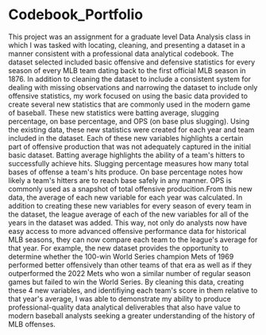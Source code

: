 # Codebook_Portfolio
This project was an assignment for a graduate level Data Analysis class in which I was tasked with locating, cleaning, and presenting a dataset in a manner consistent with a professional data analytical codebook. The dataset selected included basic offensive and defensive statistics for every season of every MLB team dating back to the first official MLB season in 1876. In addition to cleaning the dataset to include a consistent system for dealing with missing observations and narrowing the dataset to include only offensive statistics, my work focused on using the basic data provided to create several new statistics that are commonly used in the modern game of baseball. These new statistics were batting average, slugging percentage, on base percentage, and OPS (on base plus slugging). Using the existing data, these new statistics were created for each year and team included in the dataset. Each of these new variables highlights a certain part of offensive production that was not adequately captured in the initial basic dataset. Batting average highlights the ability of a team's hitters to successfully achieve hits. Slugging percentage measures how many total bases of offense a team's hits produce. On base percentage notes how likely a team's hitters are to reach base safely in any manner. OPS is commonly used as a snapshot of total offensive producition.From this new data, the average of each new variable for each year was calculated. In addition to creating these new variables for every season of every team in the dataset, the league average of each of the new variables for all of the years in the dataset was added. This way, not only do analysts now have easy access to more advanced offensive performance data for historical MLB seasons, they can now compare each team to the league's average for that year. For example, the new dataset provides the opportunity to determine whether the 100-win World Series champion Mets of 1969 performed better offensively than other teams of that era as well as if they outperformed the 2022 Mets who won a similar number of regular season games but failed to win the World Series. By cleaning this data, creating these 4 new variables, and identifiying each team's score in them relative to that year's average, I was able to demonstrate my ability to produce professional-quality data analytical deliverables that also have value to modern baseball analysts seeking a greater understanding of the history of MLB offenses.
